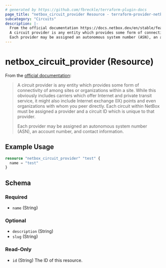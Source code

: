 ```yaml
---
# generated by https://github.com/fbreckle/terraform-plugin-docs
page_title: "netbox_circuit_provider Resource - terraform-provider-netbox"
subcategory: "Circuits"
description: |-
  From the official documentation https://docs.netbox.dev/en/stable/features/circuits/#providers:
  A circuit provider is any entity which provides some form of connectivity of among sites or organizations within a site. While this obviously includes carriers which offer Internet and private transit service, it might also include Internet exchange (IX) points and even organizations with whom you peer directly. Each circuit within NetBox must be assigned a provider and a circuit ID which is unique to that provider.
  Each provider may be assigned an autonomous system number (ASN), an account number, and contact information.
---
```


# netbox_circuit_provider (Resource)

From the [official documentation](https://docs.netbox.dev/en/stable/features/circuits/#providers):

> A circuit provider is any entity which provides some form of connectivity of among sites or organizations within a site. While this obviously includes carriers which offer Internet and private transit service, it might also include Internet exchange (IX) points and even organizations with whom you peer directly. Each circuit within NetBox must be assigned a provider and a circuit ID which is unique to that provider.
>
> Each provider may be assigned an autonomous system number (ASN), an account number, and contact information.

## Example Usage

```terraform
resource "netbox_circuit_provider" "test" {
  name = "test"
}
```

<!-- schema generated by tfplugindocs -->
## Schema

### Required

- `name` (String)

### Optional

- `description` (String)
- `slug` (String)

### Read-Only

- `id` (String) The ID of this resource.


